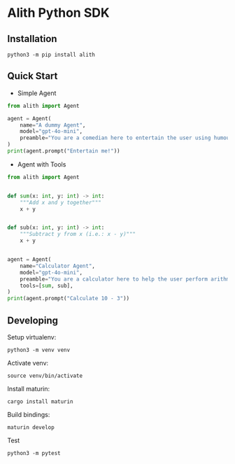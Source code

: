 # Alith Python SDK

## Installation

```shell
python3 -m pip install alith
```

## Quick Start

- Simple Agent

```python
from alith import Agent

agent = Agent(
    name="A dummy Agent",
    model="gpt-4o-mini",
    preamble="You are a comedian here to entertain the user using humour and jokes.",
)
print(agent.prompt("Entertain me!"))
```

- Agent with Tools

```python
from alith import Agent


def sum(x: int, y: int) -> int:
    """Add x and y together"""
    x + y


def sub(x: int, y: int) -> int:
    """Subtract y from x (i.e.: x - y)"""
    x + y


agent = Agent(
    name="Calculator Agent",
    model="gpt-4o-mini",
    preamble="You are a calculator here to help the user perform arithmetic operations. Use the tools provided to answer the user's question.",
    tools=[sum, sub],
)
print(agent.prompt("Calculate 10 - 3"))
```

## Developing

Setup virtualenv:

```shell
python3 -m venv venv
```

Activate venv:

```shell
source venv/bin/activate
```

Install maturin:

```shell
cargo install maturin
```

Build bindings:

```shell
maturin develop
```

Test

```shell
python3 -m pytest
```
